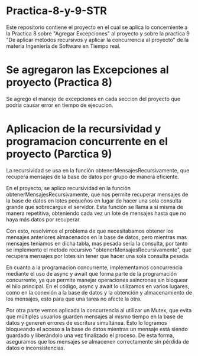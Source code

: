# Practica-8-y-9-STR
Este repositorio contiene el proyecto en el cual se aplica lo concerniente a la Practica 8 sobre "Agregar Excepciones" al proyecto y sobre la practica 9 "De aplicar métodos recursivos y aplicar la concurrencia al proyecto" de la materia Ingenieria de Software en Tiempo real.

# Se agregaron las Excepciones al proyecto (Practica 8)
Se agrego el manejo de excepciones en cada seccion del proyecto que podria causar error en tiempo de ejecucion.

# Aplicacion de la recursividad y programacion concurrente en el proyecto (Parctica 9)
La recursividad se usa en la función obtenerMensajesRecursivamente, que recupera mensajes de la base de datos por grupo de manera eficiente.

En el proyecto, se aplico recursividad en la función obtenerMensajesRecursivamente, que nos permite recuperar mensajes de la base de datos en lotes pequeños en lugar de hacer una sola consulta grande que sobrecargue el servidor. Esta función se llama a sí misma de manera repetitiva, obteniendo cada vez un lote de mensajes hasta que no haya más datos por recuperar. 

Con esto, resolvimos el problema de que necesitabamos obtener los mensajes anteriores almacenados en la base de datos, pero mientras mas mensajes teniamos en dicha tabla, mas pesada seria la consulta, por tanto se implemento el metodo recursivo "obtenerMensajesRecursivamente", que recupera mensajes por lotes sin tener que hacer una sola consulta pesada.

En cuanto a la programacion concurrente, implementamos concurrencia mediante el uso de async y await que forma parte de la programación concurrente, ya que permite manejar operaciones asíncronas sin bloquear el hilo principal. En el código, async y await lo utilizamos en varios lugares, como en la conexión a la base de datos y la obtención y almacenamiento de los mensajes, esto para que una tarea no afecte la otra.

Por otra parte vemos aplicada la concurrencia al utilizar un Mutex, que evita que múltiples usuarios guarden mensajes al mismo tiempo en la base de datos y generen errores de escritura simultánea. Esto lo logramos bloqueando el acceso a la base de datos mientras un mensaje está siendo guardado y liberándolo una vez finalizado el proceso. De esta forma, aseguramos que los mensajes se almacenen correctamente sin pérdida de datos o inconsistencias.



